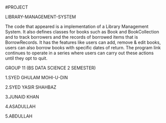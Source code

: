 #PROJECT

LIBRARY-MANAGEMENT-SYSTEM


The code that appeared is a implementation of a Library Management System. It also defines classes for books such as Book and BookCollection and to track borrowers and the records of borrowed items that is BorrowRecords. It has the features like users can add, remove & edit books, users can also borrow books with specific dates of return. The program link continues to operate in a series where users can carry out these actions until they opt to quit.


GROUP 11 (BS DATA SCIENCE 2 SEMESTER)

1.SYED GHULAM MOHI-U-DIN

2.SYED YASIR SHAHBAZ

3.JUNAID KHAN

4.ASADULLAH

5.ABDULLAH
